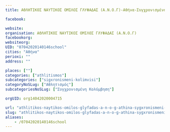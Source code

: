 ```yaml
---
title: ΑΘΛΗΤΙΚΟΣ ΝΑΥΤΙΚΟΣ ΟΜΙΛΟΣ ΓΛΥΦΑΔΑΣ (Α.Ν.Ο.Γ)-Αθήνα-Συγχρονισμένη Κολύμβηση

facebook:

website:
organisation: ΑΘΛΗΤΙΚΟΣ ΝΑΥΤΙΚΟΣ ΟΜΙΛΟΣ ΓΛΥΦΑΔΑΣ (Α.Ν.Ο.Γ)
facebookorg:
websiteorg:
UID: "07042020140146school"
cities: "Αθήνα"
perioxi: ""
address: ""

places: [""]
categories: ["athlitismos"]
subcategories: ["sigxronismeni-kolimvisi"]
categoryNoSLug: ["Αθλητισμός"]
subcategoriesNoSLug: ["Συγχρονισμένη Κολύμβηση"]

orgUID: org14042020004715

url: "athlitikos-naytikos-omilos-glyfadas-a-n-o-g-athina-sygxronismeni-kolymvisi/athina//"
slug: "athlitikos-naytikos-omilos-glyfadas-a-n-o-g-athina-sygxronismeni-kolymvisi"
aliases:
    - /07042020140146school
---
```





